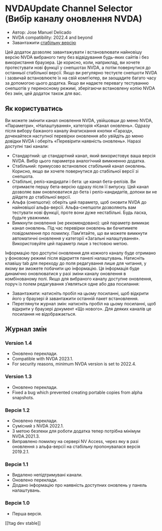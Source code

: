 # NVDAUpdate Channel Selector (Вибір каналу оновлення NVDA) #

* Автор: Jose Manuel Delicado
* NVDA compatibility: 2022.4 and beyond
* Завантажити [стабільну версію][1]

Цей додаток дозволяє завантажувати і встановлювати найновішу версію NVDA
вибраного типу без відвідування будь-яких сайтів і без використання
браузера. Це корисно, коли, наприклад, ви хочете протестувати нові функції у
снепшотах NVDA, а потім повернутися до останньої стабільної версії. Якщо ви
регулярно тестуєте снепшоти NVDA і зазвичай встановлюєте їх на свій
комп’ютер, ви заощадите багато часу за допомогою цього додатка. Якщо ви
надаєте перевагу тестуванню снепшотів у переносному режимі, зберігаючи
встановлену копію NVDA без змін, цей додаток також для вас.

## Як користуватись

Ви можете змінити канал оновлення NVDA, увійшовши до меню NVDA, «Параметри»,
«Налаштування», категорія «Канал оновлень». Одразу після вибору бажаного
каналу йнатискання кнопки «Гаразд», дочекайтеся наступної перевірки
оновлення або увійдіть до меню довідки NVDA і оберіть «Перевірити наявність
оновлень». Наразі доступні такі канали:

* Стандартний: це стандартний канал, який використовує ваша версія
  NVDA. Вибір цього параметра аналогічний вимкненню додатка.
* Стабільний: примусово встановлює стабільний канал оновлень. Корисно, якщо
  ви хочете повернутися до стабільної версії зі снепшота.
* Стабільні, реліз-кандидати і бета: це канал бета-релізів. Ви отримаєте
  першу бета-версію одразу після її випуску. Цей канал дозволяє вам
  оновлюватися до бета і реліз-кандидатів, допоки ви не дійдете до
  стабільної версії.
* Альфа (снепшоти): оберіть цей параметр, щоб оновити NVDA до найновішої
  альфа-версії. Альфа-снепшоти дозволяють вам тестувати нові функції, проте
  вони дуже нестабільні. Будь ласка, будьте уважними.
* Вимкнути оновлення (не рекомендовано): цей параметр вимикає канал
  оновлень. Під час перевірки оновлень ви бачитимете повідомлення про
  помилку. Пам’ятайте, що ви можете вимкнути автоматичні оновлення у
  категорії «Загальні налаштування». Використовуйте цей параметр лише з
  тестовою метою.

Інформацію про доступні оновлення для кожного каналу буде отримано у
фоновому режимі після відкриття панелі налаштувань. Натисніть клавішу tab
для переходу до поля редагування лише для читання, у якому ви зможете
побачити цю інформацію. Ця інформація буде динамічно оновлюватися у разі
зміни каналу оновлення в комбінованому полі. Якщо для вибраного каналу
доступне оновлення, поруч із полем редагування з’являться одне або два
посилання:

* Завантажити: натисніть пробіл на цьому посиланні, щоб відкрити його у
  браузері й завантажити останній пакет встановлення.
* Переглянути журнал змін: натисніть пробіл на цьому посиланні, щоб відкрити
  у браузері документ «Що нового». Для деяких каналів це посилання не
  відображається.

## Журнал змін

### Version 1.4

* Оновлено переклади.
* Compatible with NVDA 2023.1.
* For security reasons, minimum NVDA version is set to 2022.4.

### Version 1.3

* Оновлено переклади.
* Fixed a bug which prevented creating portable copies from alpha snapshots.

### Версія 1.2

* Оновлено переклади.
* Сумісний з NVDA 2022.1.
* З метою безпеки для роботи додатка тепер потрібна мінімум NVDA.2021.3.
* Виправлено помилку  на сервері NV Access, через яку в разі оновлення з
  альфа-версії на стабільну пропонувалася версія 2019.2.1.

### Версія 1.1

* Видалено непідтримувані канали.
* Оновлено переклади.
* Додано інформацію про наявність доступних оновлень у панель налаштувань.

### Версія 1.0

* Перша версія.

[[!tag dev stable]]

[1]: https://addons.nvda-project.org/files/get.php?file=updateChannel
